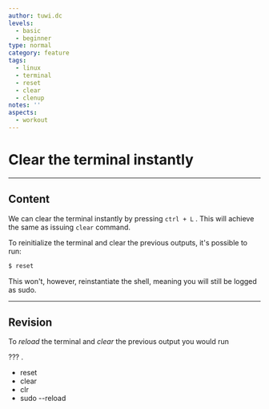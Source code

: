 ```yaml
---
author: tuwi.dc
levels:
  - basic
  - beginner
type: normal
category: feature
tags:
  - linux
  - terminal
  - reset
  - clear
  - clenup
notes: ''
aspects:
  - workout
---
```


# Clear the terminal instantly


---

## Content

We can clear the terminal instantly by pressing `ctrl + L` . This will achieve the same as issuing `clear` command.

To reinitialize the terminal and clear the previous outputs, it's possible to run: 

```bash
$ reset
```

This won't, however, reinstantiate the shell, meaning you will still be logged as sudo.


---

## Revision

To *reload* the terminal and *clear* the previous output you would run 

??? .

* reset
* clear
* clr
* sudo --reload


